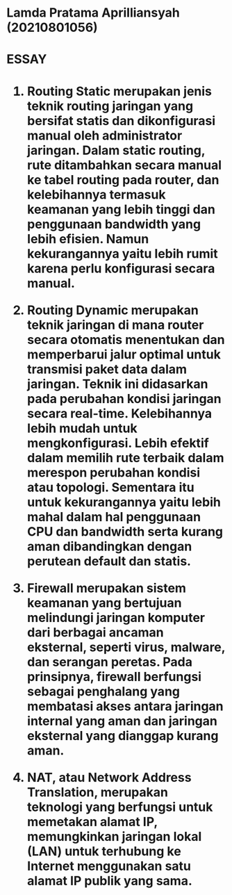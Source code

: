 <h1>Lamda Pratama Aprilliansyah (20210801056)<h1>
<h1>ESSAY<h1>

1. <p>Routing Static merupakan jenis teknik routing jaringan yang bersifat statis dan dikonfigurasi manual oleh administrator jaringan. Dalam static routing, rute ditambahkan secara manual ke tabel routing pada router, dan kelebihannya termasuk keamanan yang lebih tinggi dan penggunaan bandwidth yang lebih efisien. Namun kekurangannya yaitu lebih rumit karena perlu konfigurasi secara manual.<p>

2. <p>Routing Dynamic merupakan teknik jaringan di mana router secara otomatis menentukan dan memperbarui jalur optimal untuk transmisi paket data dalam jaringan. Teknik ini didasarkan pada perubahan kondisi jaringan secara real-time. Kelebihannya lebih mudah untuk mengkonfigurasi. Lebih efektif dalam memilih rute terbaik dalam merespon perubahan kondisi atau topologi. Sementara itu untuk kekurangannya yaitu lebih mahal dalam hal penggunaan CPU dan bandwidth serta kurang aman dibandingkan dengan perutean default dan statis.<p>

3. <p>Firewall merupakan sistem keamanan yang bertujuan melindungi jaringan komputer dari berbagai ancaman eksternal, seperti virus, malware, dan serangan peretas. Pada prinsipnya, firewall berfungsi sebagai penghalang yang membatasi akses antara jaringan internal yang aman dan jaringan eksternal yang dianggap kurang aman.<p>

4. <p>NAT, atau Network Address Translation, merupakan teknologi yang berfungsi untuk memetakan alamat IP, memungkinkan jaringan lokal (LAN) untuk terhubung ke Internet menggunakan satu alamat IP publik yang sama.<p>

